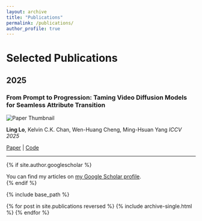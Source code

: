 ```yaml
---
layout: archive
title: "Publications"
permalink: /publications/
author_profile: true
---
```


# Selected Publications

## 2025

### From Prompt to Progression: Taming Video Diffusion Models for Seamless Attribute Transition
![Paper Thumbnail](paper-thumbnail-1.jpg)

**Ling Lo**, Kelvin C.K. Chan, Wen-Huang Cheng, Ming-Hsuan Yang 
*ICCV 2025*

[Paper](https://arxiv.org/abs/2509.19690) | [Code](https://github.com/lynn-ling-lo/Prompt2Progression)

---



{% if site.author.googlescholar %}
  <div class="wordwrap">You can find my articles on <a href="{{site.author.googlescholar}}">my Google Scholar profile</a>.</div>
{% endif %}

{% include base_path %}

{% for post in site.publications reversed %}
  {% include archive-single.html %}
{% endfor %}

